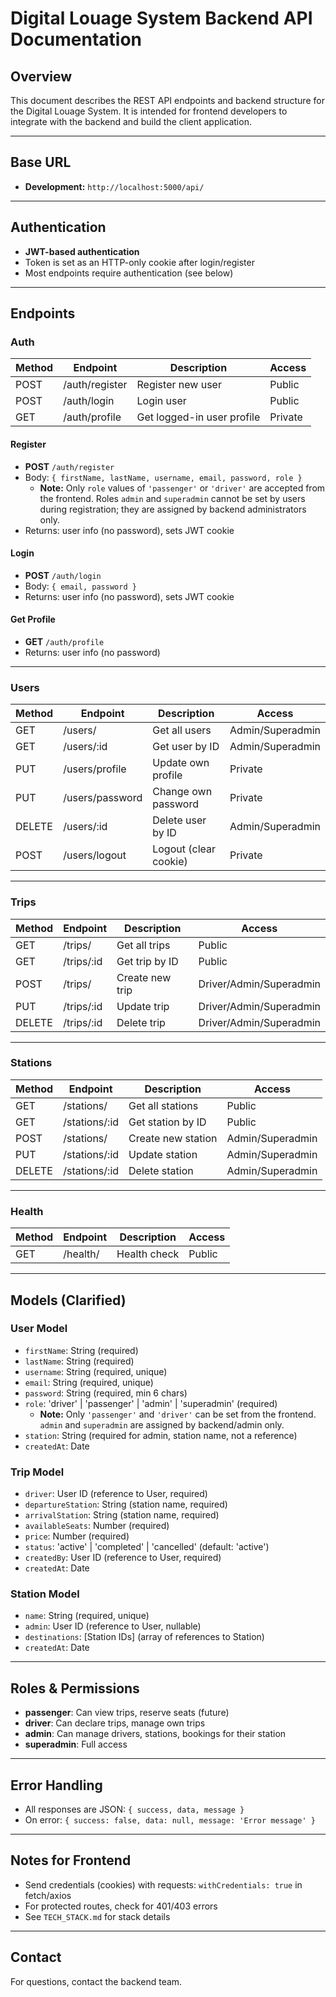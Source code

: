 # Digital Louage System Backend API Documentation

## Overview

This document describes the REST API endpoints and backend structure for the Digital Louage System. It is intended for frontend developers to integrate with the backend and build the client application.

---

## Base URL

-   **Development:** `http://localhost:5000/api/`

---

## Authentication

-   **JWT-based authentication**
-   Token is set as an HTTP-only cookie after login/register
-   Most endpoints require authentication (see below)

---

## Endpoints

### Auth

| Method | Endpoint       | Description                | Access  |
| ------ | -------------- | -------------------------- | ------- |
| POST   | /auth/register | Register new user          | Public  |
| POST   | /auth/login    | Login user                 | Public  |
| GET    | /auth/profile  | Get logged-in user profile | Private |

#### Register

-   **POST** `/auth/register`
-   Body: `{ firstName, lastName, username, email, password, role }`
    -   **Note:** Only `role` values of `'passenger'` or `'driver'` are accepted from the frontend. Roles `admin` and `superadmin` cannot be set by users during registration; they are assigned by backend administrators only.
-   Returns: user info (no password), sets JWT cookie

#### Login

-   **POST** `/auth/login`
-   Body: `{ email, password }`
-   Returns: user info (no password), sets JWT cookie

#### Get Profile

-   **GET** `/auth/profile`
-   Returns: user info (no password)

---

### Users

| Method | Endpoint        | Description           | Access           |
| ------ | --------------- | --------------------- | ---------------- |
| GET    | /users/         | Get all users         | Admin/Superadmin |
| GET    | /users/:id      | Get user by ID        | Admin/Superadmin |
| PUT    | /users/profile  | Update own profile    | Private          |
| PUT    | /users/password | Change own password   | Private          |
| DELETE | /users/:id      | Delete user by ID     | Admin/Superadmin |
| POST   | /users/logout   | Logout (clear cookie) | Private          |

---

### Trips

| Method | Endpoint   | Description     | Access                  |
| ------ | ---------- | --------------- | ----------------------- |
| GET    | /trips/    | Get all trips   | Public                  |
| GET    | /trips/:id | Get trip by ID  | Public                  |
| POST   | /trips/    | Create new trip | Driver/Admin/Superadmin |
| PUT    | /trips/:id | Update trip     | Driver/Admin/Superadmin |
| DELETE | /trips/:id | Delete trip     | Driver/Admin/Superadmin |

---

### Stations

| Method | Endpoint      | Description        | Access           |
| ------ | ------------- | ------------------ | ---------------- |
| GET    | /stations/    | Get all stations   | Public           |
| GET    | /stations/:id | Get station by ID  | Public           |
| POST   | /stations/    | Create new station | Admin/Superadmin |
| PUT    | /stations/:id | Update station     | Admin/Superadmin |
| DELETE | /stations/:id | Delete station     | Admin/Superadmin |

---

### Health

| Method | Endpoint | Description  | Access |
| ------ | -------- | ------------ | ------ |
| GET    | /health/ | Health check | Public |

---

## Models (Clarified)

### User Model

-   `firstName`: String (required)
-   `lastName`: String (required)
-   `username`: String (required, unique)
-   `email`: String (required, unique)
-   `password`: String (required, min 6 chars)
-   `role`: 'driver' | 'passenger' | 'admin' | 'superadmin' (required)
    -   **Note:** Only `'passenger'` and `'driver'` can be set from the frontend. `admin` and `superadmin` are assigned by backend/admin only.
-   `station`: String (required for admin, station name, not a reference)
-   `createdAt`: Date

### Trip Model

-   `driver`: User ID (reference to User, required)
-   `departureStation`: String (station name, required)
-   `arrivalStation`: String (station name, required)
-   `availableSeats`: Number (required)
-   `price`: Number (required)
-   `status`: 'active' | 'completed' | 'cancelled' (default: 'active')
-   `createdBy`: User ID (reference to User, required)
-   `createdAt`: Date

### Station Model

-   `name`: String (required, unique)
-   `admin`: User ID (reference to User, nullable)
-   `destinations`: [Station IDs] (array of references to Station)
-   `createdAt`: Date

---

## Roles & Permissions

-   **passenger**: Can view trips, reserve seats (future)
-   **driver**: Can declare trips, manage own trips
-   **admin**: Can manage drivers, stations, bookings for their station
-   **superadmin**: Full access

---

## Error Handling

-   All responses are JSON: `{ success, data, message }`
-   On error: `{ success: false, data: null, message: 'Error message' }`

---

## Notes for Frontend

-   Send credentials (cookies) with requests: `withCredentials: true` in fetch/axios
-   For protected routes, check for 401/403 errors
-   See `TECH_STACK.md` for stack details

---

## Contact

For questions, contact the backend team.
